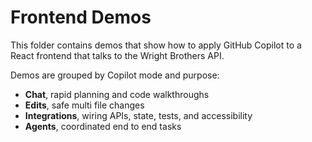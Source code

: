# Frontend Demos

This folder contains demos that show how to apply GitHub Copilot to a React frontend that talks to the Wright Brothers API.

Demos are grouped by Copilot mode and purpose:
- **Chat**, rapid planning and code walkthroughs
- **Edits**, safe multi file changes
- **Integrations**, wiring APIs, state, tests, and accessibility
- **Agents**, coordinated end to end tasks
